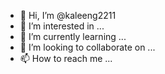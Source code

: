 - 👋 Hi, I’m @kaleeng2211
- 👀 I’m interested in ...
- 🌱 I’m currently learning ...
- 💞️ I’m looking to collaborate on ...
- 📫 How to reach me ...

<!---
kaleeng2211/kaleeng2211 is a ✨ special ✨ repository because its `README.md` (this file) appears on your GitHub profile.
You can click the Preview link to take a look at your changes.
--->
